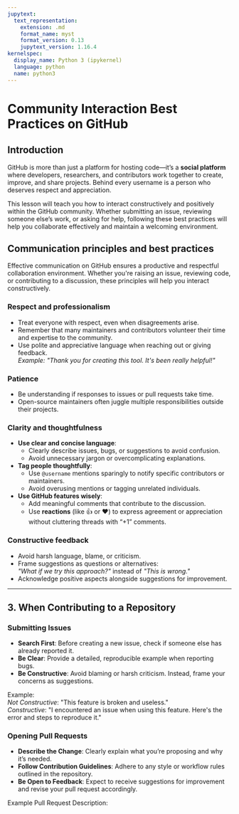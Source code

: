 ```yaml
---
jupytext:
  text_representation:
    extension: .md
    format_name: myst
    format_version: 0.13
    jupytext_version: 1.16.4
kernelspec:
  display_name: Python 3 (ipykernel)
  language: python
  name: python3
---
```

# Community Interaction Best Practices on GitHub

## Introduction

GitHub is more than just a platform for hosting code—it’s a **social platform** where developers, researchers, and contributors work together to create, improve, and share projects. Behind every username is a person who deserves respect and appreciation. 

This lesson will teach you how to interact constructively and positively within the GitHub community. Whether submitting an issue, reviewing someone else’s work, or asking for help, following these best practices will help you collaborate effectively and maintain a welcoming environment.

## Communication principles and best practices

Effective communication on GitHub ensures a productive and respectful collaboration environment. Whether you're raising an issue, reviewing code, or contributing to a discussion, these principles will help you interact constructively.

### Respect and professionalism
- Treat everyone with respect, even when disagreements arise.
- Remember that many maintainers and contributors volunteer their time and expertise to the community.
- Use polite and appreciative language when reaching out or giving feedback.  
  _Example: "Thank you for creating this tool. It's been really helpful!"_

### Patience
- Be understanding if responses to issues or pull requests take time.
- Open-source maintainers often juggle multiple responsibilities outside their projects.

### Clarity and thoughtfulness
- **Use clear and concise language**:  
  - Clearly describe issues, bugs, or suggestions to avoid confusion.
  - Avoid unnecessary jargon or overcomplicating explanations.
- **Tag people thoughtfully**:  
  - Use `@username` mentions sparingly to notify specific contributors or maintainers.
  - Avoid overusing mentions or tagging unrelated individuals.
- **Use GitHub features wisely**:  
  - Add meaningful comments that contribute to the discussion.
  - Use **reactions** (like 👍 or ❤️) to express agreement or appreciation without cluttering threads with “+1” comments.

### Constructive feedback
- Avoid harsh language, blame, or criticism.
- Frame suggestions as questions or alternatives:  
  _"What if we try this approach?"_ instead of _"This is wrong."_
- Acknowledge positive aspects alongside suggestions for improvement.







*********

## 3. When Contributing to a Repository

### Submitting Issues
- **Search First**: Before creating a new issue, check if someone else has already reported it.
- **Be Clear**: Provide a detailed, reproducible example when reporting bugs.
- **Be Constructive**: Avoid blaming or harsh criticism. Instead, frame your concerns as suggestions.

Example:  
_Not Constructive_: "This feature is broken and useless."  
_Constructive_: "I encountered an issue when using this feature. Here's the error and steps to reproduce it."





### Opening Pull Requests
- **Describe the Change**: Clearly explain what you’re proposing and why it’s needed.
- **Follow Contribution Guidelines**: Adhere to any style or workflow rules outlined in the repository.
- **Be Open to Feedback**: Expect to receive suggestions for improvement and revise your pull request accordingly.

Example Pull Request Description:
